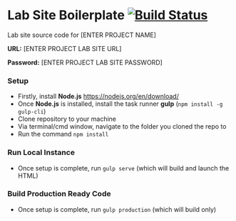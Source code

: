# Lab Site Boilerplate [![Build Status](https://travis-ci.org/spacedawwwg/labsite-boilerplate.svg?branch=master)](https://travis-ci.org/spacedawwwg/labsite-boilerplate)
Lab site source code for [ENTER PROJECT NAME]

__URL:__ [ENTER PROJECT LAB SITE URL]

__Password:__ [ENTER PROJECT LAB SITE PASSWORD]

### Setup
- Firstly, install __Node.js__ https://nodejs.org/en/download/
- Once __Node.js__ is installed, install the task runner __gulp__ (`npm install -g gulp-cli`)
- Clone repository to your machine
- Via terminal/cmd window, navigate to the folder you cloned the repo to
- Run the command `npm install`

### Run Local Instance
- Once setup is complete, run `gulp serve` (which will build and launch the HTML)

### Build Production Ready Code
- Once setup is complete, run `gulp production` (which will build only)
